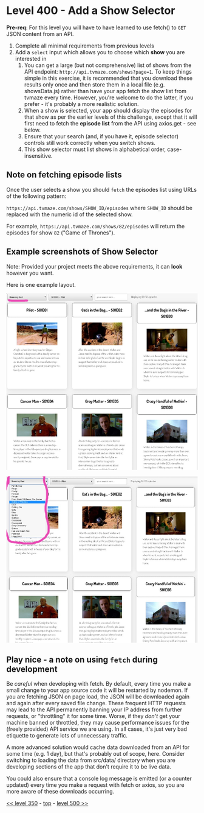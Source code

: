 # Level 400 - Add a Show Selector

**Pre-req**: For this level you will have to have learned to use fetch() to `GET` JSON content from an API.

1. Complete all minimal requirements from previous levels
1. Add a `select` input which allows you to choose which **show** you are interested in
    1. You can get a large (but not comprehensive) list of shows from the API endpoint: `http://api.tvmaze.com/shows?page=1`. To keep things simple in this exercise, it is recommended that you download these results only once and then store them in a local file (e.g. showsData.js) rather than have your app fetch the show list from tvmaze every time. However, you're welcome to do the latter, if you prefer - it's probably a more realistic solution.
    1. When a show is selected, your app should display the episodes for that show as per the earlier levels of this challenge, except that it will first need to fetch the **episode list** from the API using axios.get - see below.
    1. Ensure that your search (and, if you have it, episode selector) controls still work correctly when you switch shows.
    1. This show selector must list shows in alphabetical order, case-insensitive.

## Note on fetching episode lists

Once the user selects a show you should `fetch` the episodes list using URLs of the following pattern:

`https://api.tvmaze.com/shows/SHOW_ID/episodes` where `SHOW_ID` should be replaced with the numeric id of the selected show.

For example, `https://api.tvmaze.com/shows/82/episodes` will return the episodes for show `82` ("Game of Thrones").

## Example screenshots of Show Selector

Note: Provided your project meets the above requirements, it can **look** however you want.

Here is one example layout.

![example of level 400, showing show selector (collapsed)](./example-screenshots/example-show-selector-1.jpg)

![example of level 400, showing show selector (expanded)](./example-screenshots/example-show-selector-2.jpg)

## Play nice - a note on using `fetch` during development

Be _careful_ when developing with fetch. By default, every time you make a small change to your app source code it will be restarted by nodemon. If you are fetching JSON on page load, the JSON will be downloaded again and again after every saved file change. These frequent HTTP requests may lead to the API permanently banning your IP address from further requests, or "throttling" it for some time. Worse, if they _don't_ get your machine banned or throttled, they may cause performance issues for the (freely provided) API service we are using. In all cases, it's just very bad etiquette to generate lots of unnecessary traffic.

A more advanced solution would cache data downloaded from an API for some time (e.g. 1 day), but that's probably out of scope, here. Consider switching to loading the data from src/data/ directory when you are developing sections of the app that don't require it to be live data.

You could also ensure that a console log message is emitted (or a counter updated) every time you make a request with fetch or axios, so you are more aware of these downloads occurring.

[<< level 350](./level-350.md) - [top](./readme.md) - [level 500 >>](./level-500.md)
